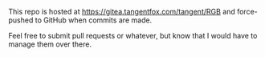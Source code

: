 This repo is hosted at https://gitea.tangentfox.com/tangent/RGB and force-pushed to GitHub when commits are made.

Feel free to submit pull requests or whatever, but know that I would have to manage them over there.